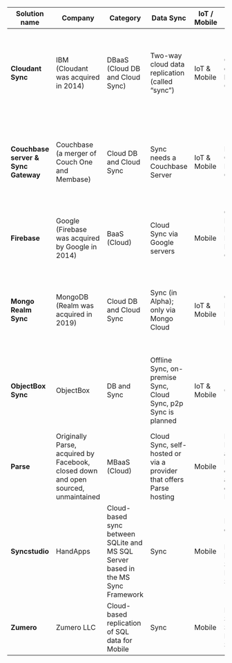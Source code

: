 | Solution name  | Company |	Category |	Data Sync |	IoT / Mobile |	Database |	Type of DB |	Cloud	| OS / Platforms |	Languages |	License |
| ------------- | ------------- | ------------- | ------------- | ------------- | ------------- | ------------- | ------------- | ------------- | ------------- | ------------- |
| **Cloudant Sync** | IBM (Cloudant was acquired in 2014)	| DBaaS (Cloud DB and Cloud Sync) |	Two-way cloud data replication (called “sync”) |	IoT & Mobile |	Cloud database based on Couch DB |	NoSQL; distributed JSON document database |	Cloud-based replication to and from on-device data (CouchDB <> cloud service) |	hosted service |	C#, Java, JavaScript, Objective-C, PHP, Ruby |	Proprietary (CouchDB is Apache 2.0 and they integrate with several open source libraries) |
| **Couchbase server &  Sync Gateway** | Couchbase (a merger of Couch One and Membase) |	Cloud DB and Cloud Sync |	Sync needs a Couchbase Server |	IoT & Mobile |	Edge: Couchbase Lite; Server: Couchbase |	NoSQL; document database |	Always needs Couchbase Server (originally Membase) |	mainly used as hosted service; iOS, Android, .NET (Desktop/Server), .NET UWP, Xamarin |	Swift, Objective-C, Java (Android), Java (Non-Android), Kotlin, C#, JavaScript, C |	Apache 2.0, delayed open source |
| **Firebase** | Google (Firebase was acquired by Google in 2014) |	BaaS (Cloud) |	Cloud Sync via Google servers |	Mobile |	Cloud: Firebase Realtime Database; Edge: Caching only (Firestore) |	Document store |	hosted only |	APIS for iOS & Android JavaScript API RESTful HTTP API |	Java, JavaScript, Objective-C |	proprietory |
| **Mongo Realm Sync** | MongoDB (Realm was acquired in 2019) |	Cloud DB and Cloud Sync |	Sync (in Alpha); only via Mongo Cloud |	IoT & Mobile |	Cloud: MongoDB, Edge: Mongo Realm |	MongoDB: NoSQL document store; RealmDB: Embedded NoSQL DB |	hosted service |	MongoDB: Linux, OS X, Solaris, Windows Mongo Realm DB: Android, iOS |	20+ languages, e.g. Java, C, C#, C++ |	Mongo DB changed its license from open source (GNU) to MongoDB Inc.’s Server Side Public License (SSPL) in 2018. |
| **ObjectBox Sync** | ObjectBox | DB and Sync | Offline Sync, on-premise Sync, Cloud Sync, p2p Sync is planned | IoT & Mobile |	ObjectBox |	Object-oriented embedded NoSQL DB |	Self-hosted / on-premise; hosted service upon request only |	iOS, Android, Linux, Windows, MacOS, any POSIX-system |	C, C++, Java, Kotlin, Swift, Go, Flutter / Dart, Python |	DB: Open source bindings, Apache 2.0, proprietary core |
| **Parse** | Originally Parse, acquired by Facebook, closed down and open sourced, unmaintained |	MBaaS (Cloud) |	Cloud Sync, self-hosted or via a provider that offers Parse hosting |	Mobile |	Both, PostgreSQL* and MongoDB, can be used as a database for Parse |	MongoDB: NoSQL document store; PostgreSQL:	Only Cloud | only self-hosted or via a provider that offers Parse hosting |	Server:	REST API lets you interact with Parse Server from anything that can send an HTTP request | Java, JavaScript, PHP, C, etc |	open source, BSD |
| **Syncstudio** | HandApps |	Cloud-based sync between SQLite and MS SQL Server based in the MS Sync Framework |	Sync |	Mobile |	Edge: SQLite or MSSQL (including LocalDB or Express); Server: Microsoft SQL |	relational / SQL |	SQL Server; Sync / replication works via cloud only |	Android Java, Basic4Android, Windows Forms, UWP, Windows Mobile, Xamarin |		| proprietory, 4 licenses available: Community/Free, Subscription, Perpetual and Royalty Free |
| **Zumero** |  Zumero LLC |	Cloud-based replication of SQL data for Mobile |	Sync |	Mobile |	Edge: SQLite; Server: Microsoft SQL |	relational/ SQL |	SQL Server; Sync / replication works via cloud only |	Mobile only (iOS, Android, Xamarin, PhoneGap)	|  | proprietory, annual license scaling with the number of devices |
